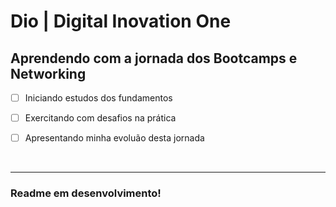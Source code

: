 # Dio | Digital Inovation One

## Aprendendo com a jornada dos Bootcamps e Networking

- [ ] Iniciando estudos dos fundamentos

- [ ] Exercitando com desafios na prática

- [ ] Apresentando minha evoluão desta jornada

<br>

*** 

### Readme em desenvolvimento!